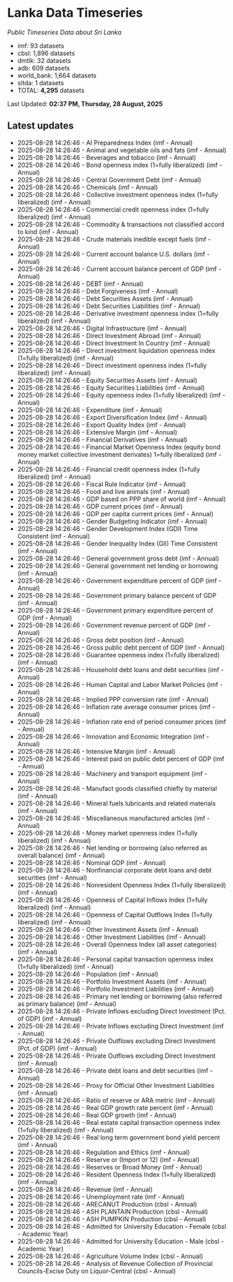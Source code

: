 # Lanka Data Timeseries
*Public Timeseries Data about Sri Lanka*

* imf: 93 datasets
* cbsl: 1,896 datasets
* dmtlk: 32 datasets
* adb: 609 datasets
* world_bank: 1,664 datasets
* sltda: 1 datasets
* TOTAL: **4,295** datasets

Last Updated: **02:37 PM, Thursday, 28 August, 2025**

## Latest updates

* 2025-08-28 14:26:46 - AI Preparedness Index (imf - Annual)
* 2025-08-28 14:26:46 - Animal and vegetable oils and fats (imf - Annual)
* 2025-08-28 14:26:46 - Beverages and tobacco (imf - Annual)
* 2025-08-28 14:26:46 - Bond openness index (1=fully liberalized) (imf - Annual)
* 2025-08-28 14:26:46 - Central Government Debt (imf - Annual)
* 2025-08-28 14:26:46 - Chemicals (imf - Annual)
* 2025-08-28 14:26:46 - Collective investment openness index (1=fully liberalized) (imf - Annual)
* 2025-08-28 14:26:46 - Commercial credit openness index (1=fully liberalized) (imf - Annual)
* 2025-08-28 14:26:46 - Commodity & transactions not classified accord to kind (imf - Annual)
* 2025-08-28 14:26:46 - Crude materials inedible except fuels (imf - Annual)
* 2025-08-28 14:26:46 - Current account balance U.S. dollars (imf - Annual)
* 2025-08-28 14:26:46 - Current account balance percent of GDP (imf - Annual)
* 2025-08-28 14:26:46 - DEBT (imf - Annual)
* 2025-08-28 14:26:46 - Debt Forgiveness (imf - Annual)
* 2025-08-28 14:26:46 - Debt Securities Assets (imf - Annual)
* 2025-08-28 14:26:46 - Debt Securities Liabilities (imf - Annual)
* 2025-08-28 14:26:46 - Derivative investment openness index (1=fully liberalized) (imf - Annual)
* 2025-08-28 14:26:46 - Digital Infrastructure (imf - Annual)
* 2025-08-28 14:26:46 - Direct Investment Abroad (imf - Annual)
* 2025-08-28 14:26:46 - Direct Investment In Country (imf - Annual)
* 2025-08-28 14:26:46 - Direct investment liquidation openness index (1=fully liberalized) (imf - Annual)
* 2025-08-28 14:26:46 - Direct investment openness index (1=fully liberalized) (imf - Annual)
* 2025-08-28 14:26:46 - Equity Securities Assets (imf - Annual)
* 2025-08-28 14:26:46 - Equity Securities Liabilities (imf - Annual)
* 2025-08-28 14:26:46 - Equity openness index (1=fully liberalized) (imf - Annual)
* 2025-08-28 14:26:46 - Expenditure (imf - Annual)
* 2025-08-28 14:26:46 - Export Diversification Index (imf - Annual)
* 2025-08-28 14:26:46 - Export Quality Index (imf - Annual)
* 2025-08-28 14:26:46 - Extensive Margin (imf - Annual)
* 2025-08-28 14:26:46 - Financial Derivatives (imf - Annual)
* 2025-08-28 14:26:46 - Financial Market Openness Index (equity bond money market collective investment derivates) 1=fully liberalized (imf - Annual)
* 2025-08-28 14:26:46 - Financial credit openness index (1=fully liberalized) (imf - Annual)
* 2025-08-28 14:26:46 - Fiscal Rule Indicator (imf - Annual)
* 2025-08-28 14:26:46 - Food and live animals (imf - Annual)
* 2025-08-28 14:26:46 - GDP based on PPP share of world (imf - Annual)
* 2025-08-28 14:26:46 - GDP current prices (imf - Annual)
* 2025-08-28 14:26:46 - GDP per capita current prices (imf - Annual)
* 2025-08-28 14:26:46 - Gender Budgeting Indicator (imf - Annual)
* 2025-08-28 14:26:46 - Gender Development Index (GDI) Time Consistent (imf - Annual)
* 2025-08-28 14:26:46 - Gender Inequality Index (GII) Time Consistent (imf - Annual)
* 2025-08-28 14:26:46 - General government gross debt (imf - Annual)
* 2025-08-28 14:26:46 - General government net lending or borrowing (imf - Annual)
* 2025-08-28 14:26:46 - Government expenditure percent of GDP (imf - Annual)
* 2025-08-28 14:26:46 - Government primary balance percent of GDP (imf - Annual)
* 2025-08-28 14:26:46 - Government primary expenditure percent of GDP (imf - Annual)
* 2025-08-28 14:26:46 - Government revenue percent of GDP (imf - Annual)
* 2025-08-28 14:26:46 - Gross debt position (imf - Annual)
* 2025-08-28 14:26:46 - Gross public debt percent of GDP (imf - Annual)
* 2025-08-28 14:26:46 - Guarantee openness index (1=fully liberalized) (imf - Annual)
* 2025-08-28 14:26:46 - Household debt loans and debt securities (imf - Annual)
* 2025-08-28 14:26:46 - Human Capital and Labor Market Policies (imf - Annual)
* 2025-08-28 14:26:46 - Implied PPP conversion rate (imf - Annual)
* 2025-08-28 14:26:46 - Inflation rate average consumer prices (imf - Annual)
* 2025-08-28 14:26:46 - Inflation rate end of period consumer prices (imf - Annual)
* 2025-08-28 14:26:46 - Innovation and Economic Integration (imf - Annual)
* 2025-08-28 14:26:46 - Intensive Margin (imf - Annual)
* 2025-08-28 14:26:46 - Interest paid on public debt percent of GDP (imf - Annual)
* 2025-08-28 14:26:46 - Machinery and transport equipment (imf - Annual)
* 2025-08-28 14:26:46 - Manufact goods classified chiefly by material (imf - Annual)
* 2025-08-28 14:26:46 - Mineral fuels lubricants and related materials (imf - Annual)
* 2025-08-28 14:26:46 - Miscellaneous manufactured articles (imf - Annual)
* 2025-08-28 14:26:46 - Money market openness index (1=fully liberalized) (imf - Annual)
* 2025-08-28 14:26:46 - Net lending or borrowing (also referred as overall balance) (imf - Annual)
* 2025-08-28 14:26:46 - Nominal GDP (imf - Annual)
* 2025-08-28 14:26:46 - Nonfinancial corporate debt loans and debt securities (imf - Annual)
* 2025-08-28 14:26:46 - Nonresident Openness Index (1=fully liberalized) (imf - Annual)
* 2025-08-28 14:26:46 - Openness of Capital Inflows Index (1=fully liberalized) (imf - Annual)
* 2025-08-28 14:26:46 - Openness of Capital Outflows Index (1=fully liberalized) (imf - Annual)
* 2025-08-28 14:26:46 - Other Investment Assets (imf - Annual)
* 2025-08-28 14:26:46 - Other Investment Liabilities (imf - Annual)
* 2025-08-28 14:26:46 - Overall Openness Index (all asset categories) (imf - Annual)
* 2025-08-28 14:26:46 - Personal capital transaction openness index (1=fully liberalized) (imf - Annual)
* 2025-08-28 14:26:46 - Population (imf - Annual)
* 2025-08-28 14:26:46 - Portfolio Investment Assets (imf - Annual)
* 2025-08-28 14:26:46 - Portfolio Investment Liabilities (imf - Annual)
* 2025-08-28 14:26:46 - Primary net lending or borrowing (also referred as primary balance) (imf - Annual)
* 2025-08-28 14:26:46 - Private Inflows excluding Direct Investment (Pct. of GDP) (imf - Annual)
* 2025-08-28 14:26:46 - Private Inflows excluding Direct Investment (imf - Annual)
* 2025-08-28 14:26:46 - Private Outflows excluding Direct Investment (Pct. of GDP) (imf - Annual)
* 2025-08-28 14:26:46 - Private Outflows excluding Direct Investment (imf - Annual)
* 2025-08-28 14:26:46 - Private debt loans and debt securities (imf - Annual)
* 2025-08-28 14:26:46 - Proxy for Official Other Investment Liabilities (imf - Annual)
* 2025-08-28 14:26:46 - Ratio of reserve or ARA metric (imf - Annual)
* 2025-08-28 14:26:46 - Real GDP growth rate percent (imf - Annual)
* 2025-08-28 14:26:46 - Real GDP growth (imf - Annual)
* 2025-08-28 14:26:46 - Real estate capital transaction openness index (1=fully liberalized) (imf - Annual)
* 2025-08-28 14:26:46 - Real long term government bond yield percent (imf - Annual)
* 2025-08-28 14:26:46 - Regulation and Ethics (imf - Annual)
* 2025-08-28 14:26:46 - Reserve or (Import or 12) (imf - Annual)
* 2025-08-28 14:26:46 - Reserves or Broad Money (imf - Annual)
* 2025-08-28 14:26:46 - Resident Openness Index (1=fully liberalized) (imf - Annual)
* 2025-08-28 14:26:46 - Revenue (imf - Annual)
* 2025-08-28 14:26:46 - Unemployment rate (imf - Annual)
* 2025-08-28 14:26:46 - ARECANUT Production (cbsl - Annual)
* 2025-08-28 14:26:46 - ASH PLANTAIN Production (cbsl - Annual)
* 2025-08-28 14:26:46 - ASH PUMPKIN Production (cbsl - Annual)
* 2025-08-28 14:26:46 - Admitted for University Education - Female (cbsl - Academic Year)
* 2025-08-28 14:26:46 - Admitted for University Education - Male (cbsl - Academic Year)
* 2025-08-28 14:26:46 - Agriculture Volume Index (cbsl - Annual)
* 2025-08-28 14:26:46 - Analysis of Revenue Collection of Provincial Councils-Excise Duty on Liquor-Central (cbsl - Annual)